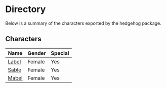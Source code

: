 # Directory
Below is a summary of the characters exported by the hedgehog package.
## Characters
|Name|Gender|Special|
|---|---|---|
|[Label](./character/hedgehog/label.go)|Female|Yes|
|[Sable](./character/hedgehog/sable.go)|Female|Yes|
|[Mabel](./character/hedgehog/mabel.go)|Female|Yes|
